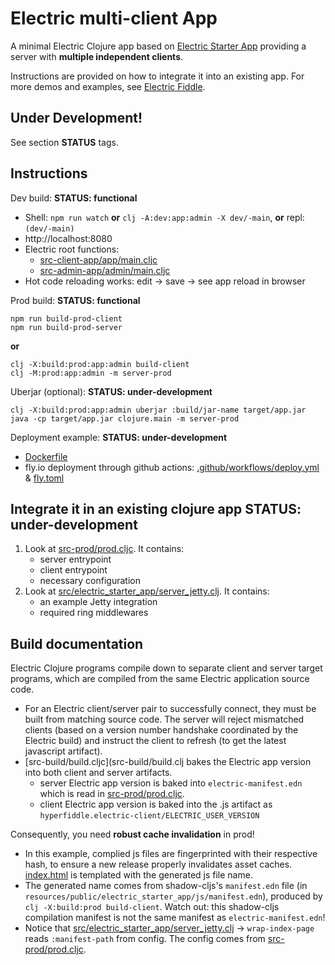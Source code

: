 # Electric multi-client App

A minimal Electric Clojure app based on [Electric Starter App](https://github.com/hyperfiddle/electric-starter-app) providing a server with **multiple independent clients**.

Instructions are provided on how to integrate it into an existing app. For more demos and examples, see [Electric Fiddle](https://github.com/hyperfiddle/electric-fiddle).

## Under Development!
See section **STATUS** tags.

## Instructions

Dev build: **STATUS: functional**

* Shell: `npm run watch` **or** `clj -A:dev:app:admin -X dev/-main`, **or** repl: `(dev/-main)`
* http://localhost:8080
* Electric root functions:
  * [src-client-app/app/main.cljc](src-client-app/app/main.cljc)
  * [src-admin-app/admin/main.cljc](src-admin-app/admin/main.cljc)
* Hot code reloading works: edit -> save -> see app reload in browser

Prod build: **STATUS: functional**

```shell
npm run build-prod-client
npm run build-prod-server
```

**or**

```shell
clj -X:build:prod:app:admin build-client
clj -M:prod:app:admin -m server-prod
```

Uberjar (optional): **STATUS: under-development**
```
clj -X:build:prod:app:admin uberjar :build/jar-name target/app.jar
java -cp target/app.jar clojure.main -m server-prod
```

Deployment example: **STATUS: under-development**
- [Dockerfile](Dockerfile)
- fly.io deployment through github actions: [.github/workflows/deploy.yml](.github/workflows/deploy.yml) & [fly.toml](fly.toml)

## Integrate it in an existing clojure app **STATUS: under-development**

1. Look at [src-prod/prod.cljc](src-prod/prod.cljc). It contains:
    - server entrypoint
    - client entrypoint
    - necessary configuration
2. Look at [src/electric_starter_app/server_jetty.clj](src/electric_starter_app/server_jetty.clj). It contains:
   - an example Jetty integration
   - required ring middlewares

## Build documentation

Electric Clojure programs compile down to separate client and server target programs, which are compiled from the same Electric application source code.

* For an Electric client/server pair to successfully connect, they must be built from matching source code. The server will reject mismatched clients (based on a version number handshake coordinated by the Electric build) and instruct the client to refresh (to get the latest javascript artifact).
* [src-build/build.cljc](src-build/build.clj bakes the Electric app version into both client and server artifacts.
  * server Electric app version is baked into `electric-manifest.edn` which is read in [src-prod/prod.cljc](src-prod/prod.cljc).
  * client Electric app version is baked into the .js artifact as `hyperfiddle.electric-client/ELECTRIC_USER_VERSION`

Consequently, you need **robust cache invalidation** in prod!
  * In this example, complied js files are fingerprinted with their respective hash, to ensure a new release properly invalidates asset caches. [index.html](resources/public/electric_starter_app/index.html) is templated with the generated js file name.
  * The generated name comes from shadow-cljs's `manifest.edn` file (in `resources/public/electric_starter_app/js/manifest.edn`), produced by `clj -X:build:prod build-client`. Watch out: this shadow-cljs compilation manifest is not the same manifest as `electric-manifest.edn`!
  * Notice that [src/electric_starter_app/server_jetty.clj](src/electric_starter_app/server_jetty.clj) -> `wrap-index-page` reads `:manifest-path` from config. The config comes from [src-prod/prod.cljc](src-prod/prod.cljc).
